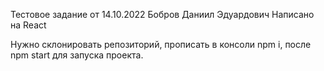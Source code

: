 Тестовое задание от 14.10.2022
Бобров Даниил Эдуардович
Написано на React

Нужно склонировать репозиторий, прописать в конcоли npm i, после npm start для запуска проекта.
